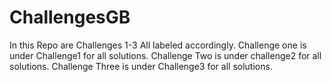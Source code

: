 ﻿# ChallengesGB
In this Repo are Challenges 1-3 All labeled accordingly.
Challenge one is under Challenge1 for all solutions.
Challenge Two is under challenge2 for all solutions.
Challenge Three is under Challenge3 for all solutions.
